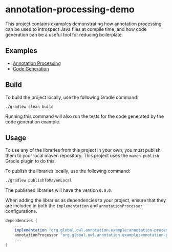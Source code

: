 # annotation-processing-demo

This project contains examples demonstrating how annotation processing can be used to introspect Java files at 
compile time, and how code generation can be a useful tool for reducing boilerplate.

## Examples

- [Annotation Processing](annotation-processing-demo/README.md)
- [Code Generation](code-generation-demo/README.md)

## Build

To build the project locally, use the following Gradle command:

```shell
./gradlew clean build
```

Running this command will also run the tests for the code generated by the code generation example.

## Usage

To use any of the libraries from this project in your own, you must publish them to your local maven repository.
This project uses the `maven-publish` Gradle plugin to do this.

To publish the libraries locally, use the following command:

```bash
./gradlew publishToMavenLocal
```

The published libraries will have the version `0.0.0`.

When adding the libraries as dependencies to your project, ensure that they are included in both the `implementation`
and `annotationProcessor` configurations.

```groovy
dependencies {
    ...
    implementation "org.global.owl.annotation.example:annotation-processing:0.0.0"
    annotationProcessor "org.global.owl.annotation.example:annotation-processing:0.0.0"
    ...
}
```

